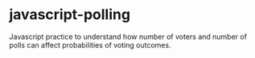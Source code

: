 # javascript-polling
Javascript practice to understand how number of voters and number of polls can affect probabilities of voting outcomes.
